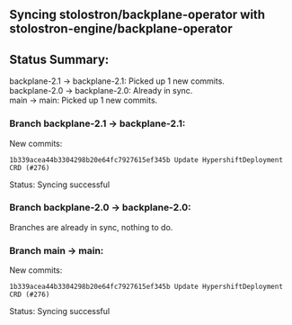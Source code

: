 ## Syncing stolostron/backplane-operator with stolostron-engine/backplane-operator

## Status Summary:

backplane-2.1 -> backplane-2.1: Picked up 1 new commits.  
backplane-2.0 -> backplane-2.0: Already in sync.  
main -> main: Picked up 1 new commits.  

### Branch backplane-2.1 -> backplane-2.1:

New commits:

```
1b339acea44b3304298b20e64fc7927615ef345b Update HypershiftDeployment CRD (#276)
```

Status: Syncing successful

### Branch backplane-2.0 -> backplane-2.0:

Branches are already in sync, nothing to do.

### Branch main -> main:

New commits:

```
1b339acea44b3304298b20e64fc7927615ef345b Update HypershiftDeployment CRD (#276)
```

Status: Syncing successful
